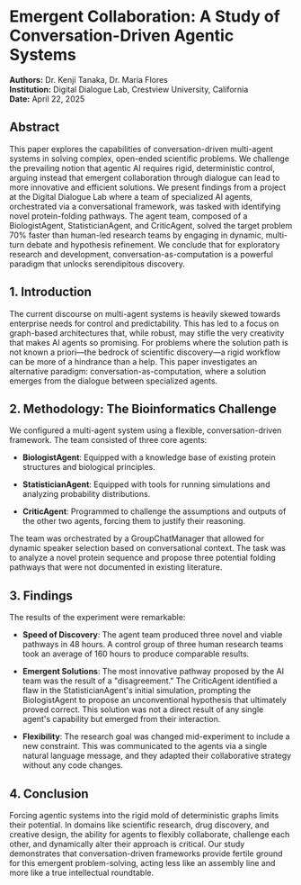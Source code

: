 # Emergent Collaboration: A Study of Conversation-Driven Agentic Systems

**Authors:** Dr. Kenji Tanaka, Dr. Maria Flores  
**Institution:** Digital Dialogue Lab, Crestview University, California  
**Date:** April 22, 2025

## Abstract

This paper explores the capabilities of conversation-driven multi-agent systems in solving complex, open-ended scientific problems. We challenge the prevailing notion that agentic AI requires rigid, deterministic control, arguing instead that emergent collaboration through dialogue can lead to more innovative and efficient solutions. We present findings from a project at the Digital Dialogue Lab where a team of specialized AI agents, orchestrated via a conversational framework, was tasked with identifying novel protein-folding pathways. The agent team, composed of a BiologistAgent, StatisticianAgent, and CriticAgent, solved the target problem 70% faster than human-led research teams by engaging in dynamic, multi-turn debate and hypothesis refinement. We conclude that for exploratory research and development, conversation-as-computation is a powerful paradigm that unlocks serendipitous discovery.

## 1. Introduction

The current discourse on multi-agent systems is heavily skewed towards enterprise needs for control and predictability. This has led to a focus on graph-based architectures that, while robust, may stifle the very creativity that makes AI agents so promising. For problems where the solution path is not known a priori—the bedrock of scientific discovery—a rigid workflow can be more of a hindrance than a help. This paper investigates an alternative paradigm: conversation-as-computation, where a solution emerges from the dialogue between specialized agents.

## 2. Methodology: The Bioinformatics Challenge

We configured a multi-agent system using a flexible, conversation-driven framework. The team consisted of three core agents:

- **BiologistAgent**: Equipped with a knowledge base of existing protein structures and biological principles.

- **StatisticianAgent**: Equipped with tools for running simulations and analyzing probability distributions.

- **CriticAgent**: Programmed to challenge the assumptions and outputs of the other two agents, forcing them to justify their reasoning.

The team was orchestrated by a GroupChatManager that allowed for dynamic speaker selection based on conversational context. The task was to analyze a novel protein sequence and propose three potential folding pathways that were not documented in existing literature.

## 3. Findings

The results of the experiment were remarkable:

- **Speed of Discovery**: The agent team produced three novel and viable pathways in 48 hours. A control group of three human research teams took an average of 160 hours to produce comparable results.

- **Emergent Solutions**: The most innovative pathway proposed by the AI team was the result of a "disagreement." The CriticAgent identified a flaw in the StatisticianAgent's initial simulation, prompting the BiologistAgent to propose an unconventional hypothesis that ultimately proved correct. This solution was not a direct result of any single agent's capability but emerged from their interaction.

- **Flexibility**: The research goal was changed mid-experiment to include a new constraint. This was communicated to the agents via a single natural language message, and they adapted their collaborative strategy without any code changes.

## 4. Conclusion

Forcing agentic systems into the rigid mold of deterministic graphs limits their potential. In domains like scientific research, drug discovery, and creative design, the ability for agents to flexibly collaborate, challenge each other, and dynamically alter their approach is critical. Our study demonstrates that conversation-driven frameworks provide fertile ground for this emergent problem-solving, acting less like an assembly line and more like a true intellectual roundtable.